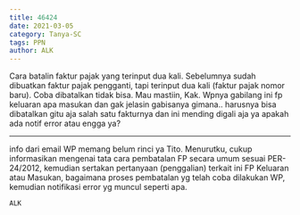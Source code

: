 ```yaml
---
title: 46424
date: 2021-03-05
category: Tanya-SC
tags: PPN
author: ALK
---
```


Cara batalin faktur pajak yang terinput dua kali. Sebelumnya sudah dibuatkan faktur pajak pengganti, tapi terinput dua kali (faktur pajak nomor baru). Coba dibatalkan tidak bisa. Mau mastiin, Kak. Wpnya gabilang ini fp keluaran apa masukan dan gak jelasin gabisanya gimana.. harusnya bisa dibatalkan gitu aja salah satu fakturnya dan ini mending digali aja ya apakah ada notif error atau engga ya?

---

info dari email WP memang belum rinci ya Tito. Menurutku, cukup informasikan mengenai tata cara pembatalan FP secara umum sesuai PER-24/2012, kemudian sertakan pertanyaan (penggalian) terkait ini FP Keluaran atau Masukan, bagaimana proses pembatalan yg telah coba dilakukan WP, kemudian notifikasi error yg muncul seperti apa.

`ALK`
